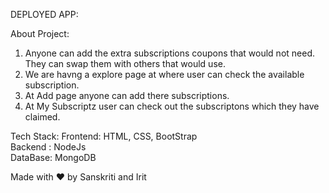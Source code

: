 DEPLOYED APP: 

About Project:
1) Anyone can add the extra subscriptions coupons that would not need. They can swap them with others that would use.
2) We are havng a explore page at where user can check the available subscription.
3) At Add page anyone can add there subscriptions.
4) At My Subscriptz user can check out the subscriptons which they have claimed.

Tech Stack:
Frontend: HTML, CSS, BootStrap  <br>
Backend : NodeJs   <br>
DataBase: MongoDB

Made with ❤ by Sanskriti and Irit
